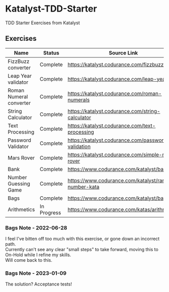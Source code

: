 # Katalyst-TDD-Starter
TDD Starter Exercises from Katalyst


## Exercises

Name | Status | Source Link
---- | ------ | ----------- 
FizzBuzz converter | Complete | https://katalyst.codurance.com/fizzbuzz
Leap Year validator | Complete | https://katalyst.codurance.com/leap-year
Roman Numeral converter | Complete | https://katalyst.codurance.com/roman-numerals
String Calculator | Complete | https://katalyst.codurance.com/string-calculator
Text Processing | Complete | https://katalyst.codurance.com/text-processing
Password Validator | Complete | https://katalyst.codurance.com/password-validation
Mars Rover | Complete | https://katalyst.codurance.com/simple-mars-rover
Bank | Complete | https://www.codurance.com/katalyst/bank
Number Guessing Game | Complete | https://www.codurance.com/katalyst/random-number-kata
Bags | Complete | https://www.codurance.com/katalyst/bags
Arithmetics | In Progress | https://www.codurance.com/katas/arithmetics

### Bags Note - 2022-06-28
I feel I've bitten off too much with this exercise, or gone down an incorrect path.  
Currently can't see any clear "small steps" to take forward, moving this to On-Hold while I refine my skills.   
Will come back to this.

### Bags Note - 2023-01-09
The solution? Acceptance tests! 
